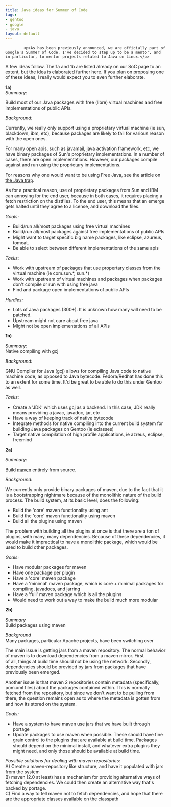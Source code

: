 ```yaml
--- 
title: Java ideas for Summer of Code
tags: 
- gentoo
- google
- java
layout: default
---
```


			<p>As has been previously announced, we are officially part of Google's Summer of Code. I've decided to step up to be a mentor, and in particular, to mentor projects related to Java on Linux.</p>

<p>A few ideas follow. The 1a and 1b are listed already on our SoC page to an extent, but the idea is elaborated further here. If you plan on proposing one of these ideas, I really would expect you to even further elaborate.</p>

<p><strong>1a)</strong><br>
<em>Summary:</em><br>
   </p><p>Build most of our Java packages with free (libre) virtual machines and free implementations of public APIs.</p>

<p><em>Background:</em><br>
  </p><p>Currently, we really only support using a proprietary virtual machine (ie sun, blackdown, ibm, etc), because packages are likely to fail for various reason with the open ones.</p>
   <p>For many open apis, such as javamail, java activation framework, etc, we have binary packages of Sun's proprietary implementations. In a number of cases, there are open implementations. However, our packages compile against and run using the proprietary implementations.</p>
   <p>For reasons why one would want to be using Free Java, see the article on <a href="http://www.gnu.org/philosophy/java-trap.html">the Java trap</a>.</p>
   <p>As for a practical reason, use of proprietary packages from Sun and IBM can annoying for the end user, because in both cases, it requires placing a fetch restriction on the distfiles. To the end user, this means that an emerge gets halted until they agree to a license, and download the files.</p>

<p><em>Goals:</em>
</p><ul>
   <li>Build/run all/most packages using free virtual machines</li>
   <li>Build/run all/most packages against free implementations of public APIs</li>
   <li>Might want to target specific big name packages, like eclipse, azureus, tomcat.</li>
   <li>Be able to select between different implementations of the same apis</li></ul>

<p><em>Tasks:</em>
</p><ul>
   <li>Work with upstream of packages that use propertary classes from the virtual machine (ie com.sun.*, sun.*)</li>
   <li>Work with upstream of virtual machines and packages when packages don't compile or run with using free java</li>
   <li>Find and package open implementations of public APIs</li></ul>

<p><em>Hurdles:</em>
</p><ul>
   <li>Lots of Java packages (300+). It is unknown how many will need to be patched.</li>
   <li>Upstream might not care about free java</li>
   <li>Might not be open implementations of all APIs</li></ul>

<p><strong>1b)</strong></p>

<p><em>Summary:</em><br>
   Native compiling with gcj</p>

<p><em>Background:</em><br>
   </p><p>GNU Compiler for Java (gcj) allows for compiling Java code to native machine code, as opposed to Java bytecode. Fedora/Redhat has done this to an extent for some time. It'd be great to be able to do this under Gentoo as well.</p>

<p><em>Tasks:</em>
</p><ul>
   <li>Create a 'JDK' which uses gcj as a backend. In this case, JDK really means providing a javac, javadoc, jar, etc</li>
   <li>Have a way of keeping track of native bytecode</li>
   <li>Integrate methods for native compiling into the current build system for building Java packages on Gentoo (ie eclasses)</li>
   <li>Target native compilation of high profile applications, ie azreus, eclipse, freemind</li></ul>

<p><strong>2a)</strong></p>

<p><em>Summary:</em><br>
   </p><p>Build <a href="http://maven.apache.org">maven</a> entirely from source.</p>

<p><em>Background:</em><br>
   </p><p>We currently only provide binary packages of maven, due to the fact that it is a bootstrapping nightmare because of the monolithic nature of the build process. The build system, at its basic level, does the following:</p>
<ul>
   <li>Build the 'core' maven functionailty using ant</li>
   <li>Build the 'core' maven functionality using maven</li>
   <li>Build all the plugins using maven</li></ul>

   <p>The problem with building all the plugins at once is that there are a ton of plugins, with many, many dependencies. Because of these dependencies, it would make it impractical to have a monolithic package, which would be used to build other packages.</p>

<p><em>Goals:</em>
</p><ul>
   <li>Have modular packages for maven</li>
   <li>Have one package per plugin</li>
   <li>Have a 'core' maven package</li>
   <li>Have a 'minimal' maven package, which is core + minimal packages for compiling, javadocs, and jarring</li>
   <li>Have a 'full' maven package which is all the plugins</li>
   <li>Would need to work out a way to make the build much more modular</li></ul>

<p><strong>2b)</strong></p>

<p><em>Summary</em><br>
   Build packages using maven</p>

<p><em>Background</em><br>
   Many packages, particular Apache projects, have been switching over</p>

   <p>The main issue is getting jars from a maven repository. The normal behavior of maven is to download dependencies from a maven mirror. First<br>
of all, things at build time should not be using the network. Secondly, dependencies should be provided by jars from packages that have previously been emerged.</p>

   <p>Another issue is that maven 2 repositories contain metadata (specifically, pom.xml files) about the packages contained within. This is normally fetched from the repository, but since we don't want to be pulling from there, the question remains open as to where the metadata is gotten from and how its stored on the system.</p>

<p><em>Goals:</em>
</p><ul>
   <li>Have a system to have maven use jars that we have built through portage</li>
   <li>Update packages to use maven when possible. These should have fine grain control to the plugins that are available at build time. Packages should depend on the minimal install, and whatever extra plugins they might need, and only those should be available at build time.</li></ul>
<p><em>Possible solutions for dealing with maven repositories:</em><br>
       A) Create a maven-repository like structure, and have it populated with jars from the system<br>
       B) maven (2.0 at least) has a mechanism for providing alternative ways of fetching dependencies. We could then create an alternative way that's backed by portage.<br>
       C) Find a way to tell maven not to fetch dependencies, and hope that there are the appropriate classes  available on the classpath<em></em></p>					